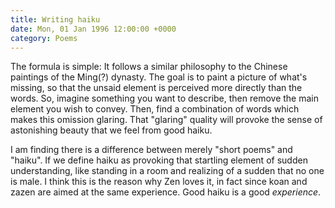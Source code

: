 ```yaml
---
title: Writing haiku
date: Mon, 01 Jan 1996 12:00:00 +0000
category: Poems
---
```


The formula is simple: It follows a similar philosophy to the Chinese
paintings of the Ming(?) dynasty.  The goal is to paint a picture of
what's missing, so that the unsaid element is perceived more directly
than the words.  So, imagine something you want to describe, then remove
the main element you wish to convey.  Then, find a combination of words
which makes this omission glaring.  That "glaring" quality will provoke
the sense of astonishing beauty that we feel from good haiku.

I am finding there is a difference between merely "short poems" and
"haiku".  If we define haiku as provoking that startling element of
sudden understanding, like standing in a room and realizing of a sudden
that no one is male.  I think this is the reason why Zen loves it, in
fact since koan and zazen are aimed at the same experience.  Good haiku
is a good *experience*.


